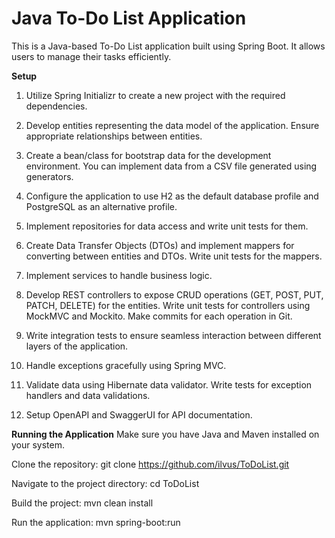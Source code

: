 
# Java To-Do List Application


This is a Java-based To-Do List application built using Spring Boot. It allows users to manage their tasks efficiently.

**Setup**

1. Utilize Spring Initializr to create a new project with the required dependencies.

2. Develop entities representing the data model of the application. Ensure appropriate relationships between entities.

3. Create a bean/class for bootstrap data for the development environment. You can implement data from a CSV file generated using generators.

4. Configure the application to use H2 as the default database profile and PostgreSQL as an alternative profile.

5. Implement repositories for data access and write unit tests for them.

6. Create Data Transfer Objects (DTOs) and implement mappers for converting between entities and DTOs. Write unit tests for the mappers.

7. Implement services to handle business logic.

8. Develop REST controllers to expose CRUD operations (GET, POST, PUT, PATCH, DELETE) for the entities. Write unit tests for controllers using MockMVC and Mockito. Make commits for each operation in Git.

9. Write integration tests to ensure seamless interaction between different layers of the application.

10. Handle exceptions gracefully using Spring MVC.

11. Validate data using Hibernate data validator. Write tests for exception handlers and data validations.

12. Setup OpenAPI and SwaggerUI for API documentation.

**Running the Application**
Make sure you have Java and Maven installed on your system.

Clone the repository: git clone https://github.com/ilvus/ToDoList.git

Navigate to the project directory: cd ToDoList

Build the project: mvn clean install

Run the application: mvn spring-boot:run


